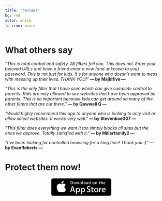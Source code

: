 ```yaml
---
title: "reviews"
bg: red
color: white
fa-icon: users
---
```


# What others say

*"This is total control and safety. All filters fail you. This does not. 
Enter your beloved URLs and have a friend enter a new (and unknown to you) password. 
This is not just for kids. It's for anyone who doesn't want to mess with messing up their lives. THANK YOU!"*
**— by Majklfive —**

*"This is the only filter that I have seen which can give complete control to parents. 
Kids are only allowed to see websites that have been approved by parents. 
This is so important because kids can get around so many of the other filters that are out there."*
**— by Qawwali Q —**

*"Would highly recommend this app to anyone who is looking to only visit or allow select websites. It works very well."*
**— by Stevenboe007 —**

*"This filter does everything we want it too simply blocks all sites but the ones we approve. Totally satisfied with it."*
**— by Millerfamily2 —**

*"I've been looking for controlled browsing for a long time! Thank you :)"*
**— by EvanRoberts —**

# Protect them now!

<center><a href="{{ site.appstore_link }}"><img src="img/Download_on_the_App_Store_Badge_US-UK_135x40.svg" width="200"></a></center>



